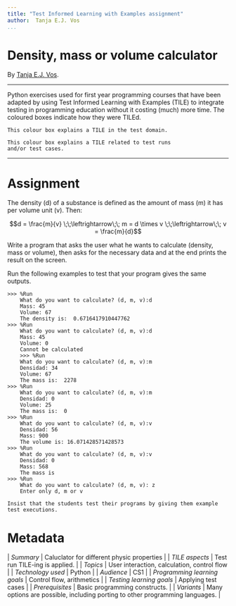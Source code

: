 ```yaml
---
title: "Test Informed Learning with Examples assignment"
author:  Tanja E.J. Vos
...
```


# Density, mass or volume calculator

By [Tanja E.J. Vos](https://www.tanjavos.com).

------------------------------------------------------------------------

Python exercises used for first year programming courses that
have been adapted by using Test Informed Learning with Examples (TILE)
to integrate testing in programming education without it costing (much)
more time. The coloured boxes indicate how they were TILEd.

```testdomaintile
This colour box explains a TILE in the test domain.
```

```testruntile
This colour box explains a TILE related to test runs 
and/or test cases.
```
------------------------------------------------------------------------

# Assignment

The density (d) of a substance is defined as the amount of mass (m)
it has per volume unit (v). Then:

$$d = \frac{m}{v} \;\;\leftrightarrow\;\; m = d \times v \;\;\leftrightarrow\;\; v = \frac{m}{d}$$

Write a program that asks the user what he wants to calculate
(density, mass or volume), then asks for the necessary data and at
the end prints the result on the screen.

Run the following examples to test that your program gives the same
outputs.

```small
>>> %Run 
    What do you want to calculate? (d, m, v):d
    Mass: 45
    Volume: 67
    The density is:  0.6716417910447762
>>> %Run 
    What do you want to calculate? (d, m, v):d
    Mass: 45
    Volume: 0
    Cannot be calculated
    >>> %Run 
    What do you want to calculate? (d, m, v):m
    Densidad: 34
    Volume: 67
    The mass is:  2278
>>> %Run 
    What do you want to calculate? (d, m, v):m
    Densidad: 0
    Volume: 25
    The mass is:  0
>>> %Run 
    What do you want to calculate? (d, m, v):v
    Densidad: 56
    Mass: 900
    The volume is: 16.071428571428573
>>> %Run 
    What do you want to calculate? (d, m, v):v
    Densidad: 0
    Mass: 568
    The mass is
>>> %Run 
    What do you want to calculate? (d, m, v): z
    Enter only d, m or v
```

```testruntile
Insist that the students test their programs by giving them example
test executions.
```

# Metadata

| *Summary*                     | Caluclator for different physic properties |
| *TILE aspects*                | Test run TILE-ing is applied. |
| *Topics*                      | User interaction, calculation, control flow |
| *Technology used*             | Python |
| *Audience*                    | CS1 |
| *Programming learning goals*  | Control flow, arithmetics |
| *Testing learning goals*      | Applying test cases |
| *Prerequisites*               | Basic programming constructs. |
| *Variants*                    | Many options are possible, including porting to other programming languages. |    